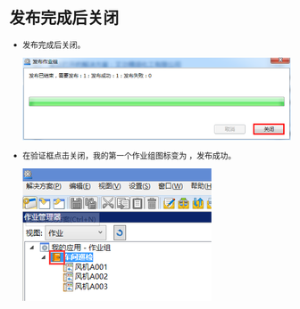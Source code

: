 # 发布完成后关闭

* 发布完成后关闭。

   ![](./images/发布结束.png)

* 在验证框点击关闭，我的第一个作业组图标变为 ，发布成功。

   ![](./images/发布成功.png)